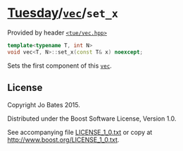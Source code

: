 [Tuesday](../../../README.md)/[`vec`](../../headers/vec.md)/`set_x`
===================================================================
Provided by header [`<tue/vec.hpp>`](../../headers/vec.md)

```c++
template<typename T, int N>
void vec<T, N>::set_x(const T& x) noexcept;
```

Sets the first component of this [`vec`](../../headers/vec.md).

License
-------
Copyright Jo Bates 2015.

Distributed under the Boost Software License, Version 1.0.

See accompanying file [LICENSE_1_0.txt](../../../LICENSE_1_0.txt) or copy at
http://www.boost.org/LICENSE_1_0.txt.
